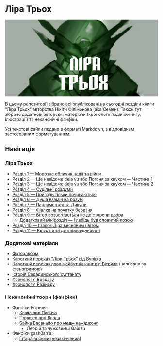 # Ліра Трьох

![Обкладинка](bonus_content/art/repo_cover.png)

В цьому репозиторії зібрано всі опубліковані на сьогодні розділи книги "Ліра Трьох" авторства Нікіти Філімонова (aka Семен). Також тут зібрано додаткові авторські матеріали (хронології подій сетингу, ілюстрації) та неканонічні фанфіки.

Усі текстові файли подано в форматі Markdown, з відповідним застосованим форматуванням.

## Навігація

### Ліра Трьох
* [Розділ 1 — Морозне обличчя надії та війни](chapter_1.md)
* [Розділ 2 — Ще невідоме deja vu або Погоня за круком — Частина 1](chapter_2.md)
* [Розділ 3 — Ще невідоме deja vu або Погоня за круком — Частина 2](chapter_3.md)
* [Розділ 4 — Суцільні роздуми](chapter_4.md)
* [Розділ 5 — Пригоди тільки починаються](chapter_5.md)
* [Розділ 6 — Душа взамін на розум](chapter_6.md)
* [Розділ 7 — Парламентер та Дикуни](chapter_7.md)
* [Розділ 8 — Фіалки на початку березня](chapter_8.md)
* [Розділ 9 — Вітер розвертається не до сторони добра](chapter_9.md)
    * [Додатковий мінірозділ — І лебідь був оповитий лозою](chapter_9.5.md)
* [Розділ 10 — І засяє Ліра весняним цвітом](chapter_10.md)
* [Розділ 11 — Крізь нетрі до справедливості](chapter_11.md)

### Додаткові матеріали
* [Фотоальбом](PICTURES.md)
* [Короткий переказ "Ліри Трьох" від Bypip'а](summary__by_Bypip.md)
* [Короткий переказ двох майбутніх книг від Вітриля](future_books__summary__by_Veetrill.md) (написано за [стенограмою](future_books__transcript__by_Veetrill.md))
* [Історія Сарадинського султанату](bonus_content/sultanate.md)
* [Хронологія Врадазу](bonus_content/vradaz_chronology.md)
* [Хронологія Разінару](bonus_content/world_chronology.md)

### Неканонічні твори (фанфіки)
* Фанфіки Вітриля:
    * [Казка про Павича](fan_fiction/peacock__by_Veetrill.md)
    * [Приквел про Влада](fan_fiction/vlad__by_Veetrill.md)
    * [Байка Басаньйо про ~~мадж~~ кажіджонг](fan_fiction/kajijong__by_Veetrill.md)
      * [Леорій та чужоземці Gaiden](fan_fiction/gaiden__by_Veetrill.md)
* Фанфіки gash0sh'а:
    * [Гітара восьми (незакінчений)](fan_fiction/guitar__by_gash0sh.md)